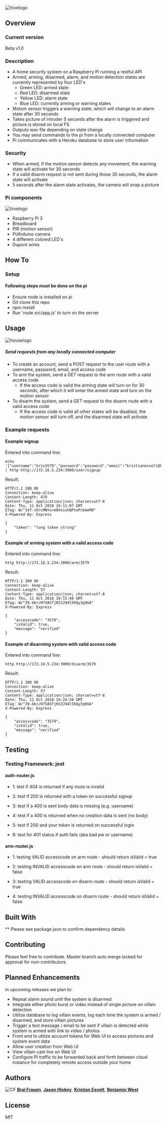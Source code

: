 ![hivelogo](src/lib/assets/project-images/project-hive-og-logo-large-cleaner-solo.png)

## Overview

### Current version

Beta v1.0

### Description
- A home security system on a Raspberry Pi running a restful API
- Armed, arming, disarmed, alarm, and motion detection states are currently represented by four LED's
    - Green LED: armed state
    - Red LED: disarmed state
    - Yellow LED: alarm state
    - Blue LED: currently arming or warning states
- Motion sensor triggers a warning state, which will change to an alarm state after 30 seconds
- Takes picture of intruder 5 seconds after the alarm is triggered and picture is stored on local FS
- Outputs wav file depending on state change
- You may send commands to the pi from a locally connected computer
- Pi communicates with a Heroku database to store user information

### Security
- When armed, if the motion sensor detects any movement, the warning state will activate for 30 seconds
- If a valid disarm request is not sent during those 30 seconds, the alarm state will activate
- 5 seconds after the alarm state activates, the camera will snap a picture

### Pi components
![hivelogo](src/lib/assets/project-images/pi-diagram.png)
- Raspberry Pi 3
- Breadboard
- PIR (motion sensor)
- Pi/Arduino camera
- 4 different colored LED's
- Dupont wires

## How To

### Setup

#### Following steps must be done on the pi

- Ensure node is installed on pi
- Git clone this repo
- npm install
- Run 'node src/app.js' to turn on the server

## Usage

![houselogo](src/lib/assets/project-images/project-hive-og-house-large-solo.png)

##### Send requests from any locally connected computer

- To create an account, send a POST request to the user route with a username, password, email, and access code
- To arm the system, send a GET request to the arm route with a valid access code
    - If the access code is valid the arming state will turn on for 30 seconds, after which it will enter the armed state and turn on the motion sensor
- To disarm the system, send a GET request to the disarm route with a valid access code
    - If the access code is valid all other states will be disabled, the motion sensor will turn off, and the disarmed state will activate

### Example requests

#### Example signup

Entered into command line:
```
echo '{"username":"kris3579","password":"password","email":"kristianesvelt@hotmail.com","accesscode":"3579"}' | http http://172.16.5.234:3000/user/signup
```
Result:
```
HTTP/1.1 200 OK
Connection: keep-alive
Content-Length: 479
Content-Type: application/json; charset=utf-8
Date: Thu, 11 Oct 2018 19:11:07 GMT
ETag: W/"1df-JOrcMNYu+m0VeiuhQPtoPcbAeM8"
X-Powered-By: Express

{
    "token": "long token string"
}
```

#### Example of arming system with a valid access code

Entered into command line:
```
http http://172.16.5.234:3000/arm/3579
```
Result:
```
HTTP/1.1 200 OK
Connection: keep-alive
Content-Length: 57
Content-Type: application/json; charset=utf-8
Date: Thu, 11 Oct 2018 19:15:49 GMT
ETag: W/"39-Xk+/H75ASfjKS3J94l5hQy3q9UA"
X-Powered-By: Express

{
    "accesscode": "3579",
    "isValid": true,
    "message": "verified"
}
```

#### Example of disarming system with valid access code

Entered into command line:
```
http http://172.16.5.234:3000/disarm/3579
```
Result:
```
HTTP/1.1 200 OK
Connection: keep-alive
Content-Length: 57
Content-Type: application/json; charset=utf-8
Date: Thu, 11 Oct 2018 19:24:34 GMT
ETag: W/"39-Xk+/H75ASfjKS3J94l5hQy3q9UA"
X-Powered-By: Express

{
    "accesscode": "3579",
    "isValid": true,
    "message": "verified"
}
```

## Testing

### Testing Framework: jest

#### auth-router.js

* 1: test if 404 is returned if any route is invalid

* 2: test if 200 is returned with a token on successful signup

* 3: test if a 400 is sent body data is missing (e.g. username)

* 4: test if a 400 is returned when no creation data is sent (no body)

* 5: test if 200 and your token is returned on successful login

* 6: test for 401 status if auth fails (aka bad pw or username)

#### arm-router.js

* 1: testing VALID accesscode on arm route - should return isValid = true

* 2: testing INVALID accesscode on arm route - should return isValid = false

* 3: testing VALID accesscode on disarm route - should return isValid = true

* 4: testing INVALID accesscode on disarm route - should return isValid = false

## Built With

** Please see package.json to confirm dependency details

## Contributing

Please feel free to contribute. Master branch auto merge locked for approval for non-contributors.

## Planned Enhancements 

In upcoming releases we plan to:

* Repeat alarm sound until the system is disarmed
* Integrate either photo burst or video instead of single picture on villain detection
* Utilize database to log villain events, log each time the system is armed / disarmed, and store villain pictures
* Trigger a text message / email to be sent if villain is detected while system is armed with link to video / photos
* Front end to utilize account tokens for Web UI to access pictures and system event data
* Allow user creation from Web UI
* View villain cam live on Web UI
* Configure PI traffic to be forwarded back and forth between cloud instance for completely remote access outside your home


## Authors

![CF](http://i.imgur.com/7v5ASc8.png) [**Brai Frauen**](https://github.com/ashabrai), [**Jason Hiskey**](https://github.com/jlhiskey), [**Kristian Esvelt**](https://github.com/kris3579), [**Benjamin West**](https://github.com/bgwest)

## License

MIT
